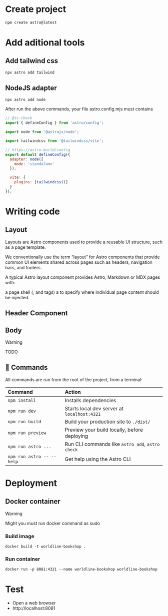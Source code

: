 # Create project

```sh
npm create astro@latest
```

# Add aditional tools

## Add tailwind css

```sh
npx astro add tailwind
```

## NodeJS adapter


```sh
npx astro add node
```

After run the above commands, your file astro.config.mjs must contains

```js
// @ts-check
import { defineConfig } from 'astro/config';

import node from '@astrojs/node';

import tailwindcss from '@tailwindcss/vite';

// https://astro.build/config
export default defineConfig({
  adapter: node({
    mode: 'standalone'
  }),

  vite: {
    plugins: [tailwindcss()]
  }
});
```

# Writing code

## Layout

Layouts are Astro components used to provide a reusable UI structure, such as a page template.

We conventionally use the term “layout” for Astro components that provide common UI elements shared across pages such as headers, navigation bars, and footers. 

A typical Astro layout component provides Astro, Markdown or MDX pages with:

a page shell (<html>, <head> and <body> tags)
a <slot /> to specify where individual page content should be injected.

## Header Component

## Body

>[!WARNING]
TODO

## 🧞 Commands

All commands are run from the root of the project, from a terminal:

| Command                   | Action                                           |
| :------------------------ | :----------------------------------------------- |
| `npm install`             | Installs dependencies                            |
| `npm run dev`             | Starts local dev server at `localhost:4321`      |
| `npm run build`           | Build your production site to `./dist/`          |
| `npm run preview`         | Preview your build locally, before deploying     |
| `npm run astro ...`       | Run CLI commands like `astro add`, `astro check` |
| `npm run astro -- --help` | Get help using the Astro CLI                     |

# Deployment

## Docker container

>[!Warning]
> Might you must run docker command as sudo

### Build image

```docker
docker build -t worldline-bookshop .
```

### Run container

```docker
docker run -p 8081:4321 --name worldline-bookshop worldline-bookshop
```

# Test

- Open a web browser
- http://localhost:8081